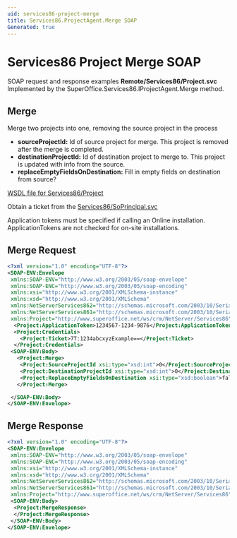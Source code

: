 ```yaml
---
uid: services86-project-merge
title: Services86.ProjectAgent.Merge SOAP
Generated: true
---
```


# Services86 Project Merge SOAP

SOAP request and response examples **Remote/Services86/Project.svc**
Implemented by the <see cref="M:SuperOffice.Services86.IProjectAgent.Merge">SuperOffice.Services86.IProjectAgent.Merge</see> method.

## Merge

Merge two projects into one, removing the source project in the process

* **sourceProjectId:** Id of source project for merge. This project is removed after the merge is completed.
* **destinationProjectId:** Id of destination project to merge to. This project is updated with info from the source.
* **replaceEmptyFieldsOnDestination:** Fill in empty fields on destination from source?



[WSDL file for Services86/Project](../Services86-Project.md)

Obtain a ticket from the [Services86/SoPrincipal.svc](../SoPrincipal/SoPrincipal.md)

Application tokens must be specified if calling an Online installation. ApplicationTokens are not checked for on-site installations.

## Merge Request

```xml
<?xml version="1.0" encoding="UTF-8"?>
<SOAP-ENV:Envelope
 xmlns:SOAP-ENV="http://www.w3.org/2003/05/soap-envelope"
 xmlns:SOAP-ENC="http://www.w3.org/2003/05/soap-encoding"
 xmlns:xsi="http://www.w3.org/2001/XMLSchema-instance"
 xmlns:xsd="http://www.w3.org/2001/XMLSchema"
 xmlns:NetServerServices862="http://schemas.microsoft.com/2003/10/Serialization/Arrays"
 xmlns:NetServerServices861="http://schemas.microsoft.com/2003/10/Serialization/"
 xmlns:Project="http://www.superoffice.net/ws/crm/NetServer/Services86">
  <Project:ApplicationToken>1234567-1234-9876</Project:ApplicationToken>
  <Project:Credentials>
    <Project:Ticket>7T:1234abcxyzExample==</Project:Ticket>
  </Project:Credentials>
 <SOAP-ENV:Body>
   <Project:Merge>
    <Project:SourceProjectId xsi:type="xsd:int">0</Project:SourceProjectId>
    <Project:DestinationProjectId xsi:type="xsd:int">0</Project:DestinationProjectId>
    <Project:ReplaceEmptyFieldsOnDestination xsi:type="xsd:boolean">false</Project:ReplaceEmptyFieldsOnDestination>
   </Project:Merge>

 </SOAP-ENV:Body>
</SOAP-ENV:Envelope>

```


## Merge Response

```xml
<?xml version="1.0" encoding="UTF-8"?>
<SOAP-ENV:Envelope
 xmlns:SOAP-ENV="http://www.w3.org/2003/05/soap-envelope"
 xmlns:SOAP-ENC="http://www.w3.org/2003/05/soap-encoding"
 xmlns:xsi="http://www.w3.org/2001/XMLSchema-instance"
 xmlns:xsd="http://www.w3.org/2001/XMLSchema"
 xmlns:NetServerServices862="http://schemas.microsoft.com/2003/10/Serialization/Arrays"
 xmlns:NetServerServices861="http://schemas.microsoft.com/2003/10/Serialization/"
 xmlns:Project="http://www.superoffice.net/ws/crm/NetServer/Services86">
 <SOAP-ENV:Body>
  <Project:MergeResponse>
  </Project:MergeResponse>
 </SOAP-ENV:Body>
</SOAP-ENV:Envelope>

```

